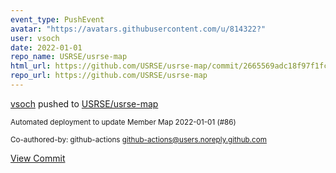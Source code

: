 ```yaml
---
event_type: PushEvent
avatar: "https://avatars.githubusercontent.com/u/814322?"
user: vsoch
date: 2022-01-01
repo_name: USRSE/usrse-map
html_url: https://github.com/USRSE/usrse-map/commit/2665569adc18f97f1fc4924363aa5a7def52a024
repo_url: https://github.com/USRSE/usrse-map
---
```


<a href='https://github.com/vsoch' target='_blank'>vsoch</a> pushed to <a href='https://github.com/USRSE/usrse-map' target='_blank'>USRSE/usrse-map</a>

<small>Automated deployment to update Member Map 2022-01-01 (#86)

Co-authored-by: github-actions <github-actions@users.noreply.github.com></small>

<a href='https://github.com/USRSE/usrse-map/commit/2665569adc18f97f1fc4924363aa5a7def52a024' target='_blank'>View Commit</a>